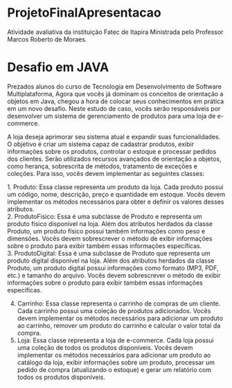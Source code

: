 # ProjetoFinalApresentacao
Atividade avaliativa da instituição Fatec de Itapira Ministrada pelo Professor Marcos Roberto de Moraes.
<h1>Desafio em JAVA </h1> 
<p>
Prezados alunos do curso de Tecnologia em Desenvolvimento de Software Multiplataforma,
Agora que vocês já dominam os conceitos de orientação a objetos em Java, chegou a hora de
colocar seus conhecimentos em prática em um novo desafio. Neste estudo de caso, vocês
serão responsáveis por desenvolver um sistema de gerenciamento de produtos para uma loja
de e-commerce.
  </p>
 <p>
A loja deseja aprimorar seu sistema atual e expandir suas funcionalidades. O objetivo é criar
um sistema capaz de cadastrar produtos, exibir informações sobre os produtos, controlar o
estoque e processar pedidos dos clientes. Serão utilizados recursos avançados de orientação
a objetos, como herança, sobrescrita de métodos, tratamento de exceções e coleções.
Para isso, vocês devem implementar as seguintes classes:</p>
1.  Produto: Essa classe representa um produto da loja. Cada produto possui um código,
nome, descrição, preço e quantidade em estoque. Vocês devem implementar os métodos
necessários para obter e definir os valores desses atributos.<br>
2.  ProdutoFisico: Essa é uma subclasse de Produto e representa um produto físico
disponível na loja. Além dos atributos herdados da classe Produto, um produto físico
possui também informações como peso e dimensões. Vocês devem sobrescrever o
método de exibir informações sobre o produto para exibir também essas informações
específicas.<br>
3.  ProdutoDigital: Essa é uma subclasse de Produto que representa um produto digital
disponível na loja. Além dos atributos herdados da classe Produto, um produto digital
possui informações como formato (MP3, PDF, etc.) e tamanho do arquivo. Vocês devem
sobrescrever o método de exibir informações sobre o produto para exibir também essas
informações específicas.<br>

4.  Carrinho: Essa classe representa o carrinho de compras de um cliente. Cada carrinho
possui uma coleção de produtos adicionados. Vocês devem implementar os métodos
necessários para adicionar um produto ao carrinho, remover um produto do carrinho e
calcular o valor total da compra.<br>
5.  Loja: Essa classe representa a loja de e-commerce. Cada loja possui uma coleção de
todos os produtos disponíveis. Vocês devem implementar os métodos necessários para
adicionar um produto ao catálogo da loja, exibir informações sobre um produto,
processar um pedido de compra (atualizando o estoque) e gerar um relatório com todos
os produtos disponíveis.<br>
